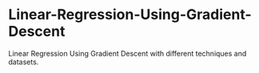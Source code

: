 # Linear-Regression-Using-Gradient-Descent

Linear Regression Using Gradient Descent with different techniques and datasets.
